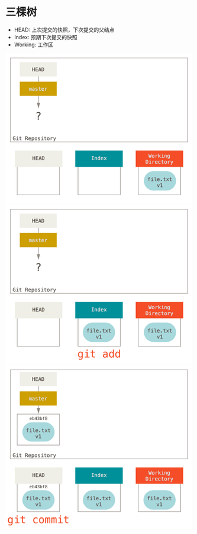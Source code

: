 # 三棵树

- HEAD: 上次提交的快照，下次提交的父结点
- Index: 预期下次提交的快照
- Working: 工作区

<div grid="~ cols-3 gap-6" class="relative mt-10">

<img src="/public/reset-ex1.png" />
<img src="/public/reset-ex2.png" />
<img src="/public/reset-ex3.png" />

</div>

<!--
理解 reset 和 checkout 的最简单方法，就是我们以 Git 的思维框架（将其作为内容管理器）来管理三棵不同的树。

`HEAD` 是当前分支引用的指针，它指向的是当前分支上的最后一次提交。

`Index` 是你的`预期的下一次提交`，其实就是 Git 的 `暂存区`。

`Working` 就是我们的`工作区`。 
-->

